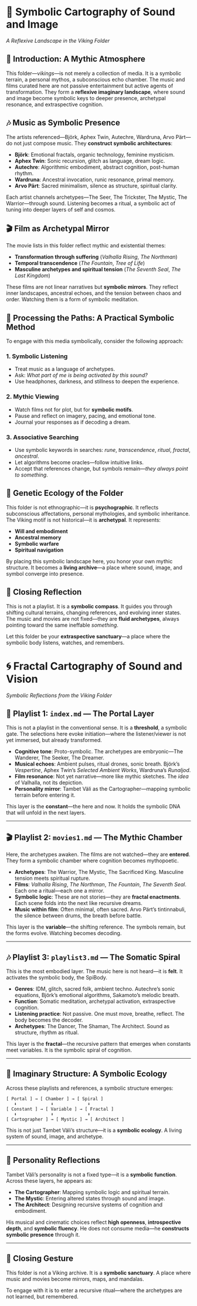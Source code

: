 # 🧭 Symbolic Cartography of Sound and Image  
*A Reflexive Landscape in the Viking Folder*

## 🌌 Introduction: A Mythic Atmosphere

This folder—*vikings*—is not merely a collection of media. It is a symbolic terrain, a personal mythos, a subconscious echo chamber. The music and films curated here are not passive entertainment but active agents of transformation. They form a **reflexive imaginary landscape**, where sound and image become symbolic keys to deeper presence, archetypal resonance, and extraspective cognition.

## 🎶 Music as Symbolic Presence

The artists referenced—Björk, Aphex Twin, Autechre, Wardruna, Arvo Pärt—do not just compose music. They **construct symbolic architectures**:

- **Björk**: Emotional fractals, organic technology, feminine mysticism.
- **Aphex Twin**: Sonic recursion, glitch as language, dream logic.
- **Autechre**: Algorithmic embodiment, abstract cognition, post-human rhythm.
- **Wardruna**: Ancestral invocation, runic resonance, primal memory.
- **Arvo Pärt**: Sacred minimalism, silence as structure, spiritual clarity.

Each artist channels archetypes—The Seer, The Trickster, The Mystic, The Warrior—through sound. Listening becomes a ritual, a symbolic act of tuning into deeper layers of self and cosmos.

## 🎬 Film as Archetypal Mirror

The movie lists in this folder reflect mythic and existential themes:

- **Transformation through suffering** (*Valhalla Rising*, *The Northman*)
- **Temporal transcendence** (*The Fountain*, *Tree of Life*)
- **Masculine archetypes and spiritual tension** (*The Seventh Seal*, *The Last Kingdom*)

These films are not linear narratives but **symbolic mirrors**. They reflect inner landscapes, ancestral echoes, and the tension between chaos and order. Watching them is a form of symbolic meditation.

## 🧠 Processing the Paths: A Practical Symbolic Method

To engage with this media symbolically, consider the following approach:

### 1. **Symbolic Listening**
- Treat music as a language of archetypes.
- Ask: *What part of me is being activated by this sound?*
- Use headphones, darkness, and stillness to deepen the experience.

### 2. **Mythic Viewing**
- Watch films not for plot, but for **symbolic motifs**.
- Pause and reflect on imagery, pacing, and emotional tone.
- Journal your responses as if decoding a dream.

### 3. **Associative Searching**
- Use symbolic keywords in searches: *rune*, *transcendence*, *ritual*, *fractal*, *ancestral*.
- Let algorithms become oracles—follow intuitive links.
- Accept that references change, but symbols remain—*they always point to something*.

## 🧬 Genetic Ecology of the Folder

This folder is not ethnographic—it is **psychographic**. It reflects subconscious affectations, personal mythologies, and symbolic inheritance. The Viking motif is not historical—it is **archetypal**. It represents:

- **Will and embodiment**
- **Ancestral memory**
- **Symbolic warfare**
- **Spiritual navigation**

By placing this symbolic landscape here, you honor your own mythic structure. It becomes a **living archive**—a place where sound, image, and symbol converge into presence.

## 🔮 Closing Reflection

This is not a playlist. It is a **symbolic compass**. It guides you through shifting cultural terrains, changing references, and evolving inner states. The music and movies are not fixed—they are **fluid archetypes**, always pointing toward the same ineffable *something*.

Let this folder be your **extraspective sanctuary**—a place where the symbolic body listens, watches, and remembers.

# 🌀 Fractal Cartography of Sound and Vision  
*Symbolic Reflections from the Viking Folder*

## 🧭 Playlist 1: `index.md` — The Portal Layer

This is not a playlist in the conventional sense. It is a **threshold**, a symbolic gate. The selections here evoke initiation—where the listener/viewer is not yet immersed, but already transformed.

- **Cognitive tone**: Proto-symbolic. The archetypes are embryonic—The Wanderer, The Seeker, The Dreamer.
- **Musical echoes**: Ambient pulses, ritual drones, sonic breath. Björk’s *Vespertine*, Aphex Twin’s *Selected Ambient Works*, Wardruna’s *Runaljod*.
- **Film resonance**: Not yet narrative—more like mythic sketches. The *idea* of Valhalla, not its depiction.
- **Personality mirror**: Tambet Väli as the Cartographer—mapping symbolic terrain before entering it.

This layer is the **constant**—the here and now. It holds the symbolic DNA that will unfold in the next layers.

---

## 🎬 Playlist 2: `movies1.md` — The Mythic Chamber

Here, the archetypes awaken. The films are not watched—they are **entered**. They form a symbolic chamber where cognition becomes mythopoetic.

- **Archetypes**: The Warrior, The Mystic, The Sacrificed King. Masculine tension meets spiritual rupture.
- **Films**: *Valhalla Rising*, *The Northman*, *The Fountain*, *The Seventh Seal*. Each one a ritual—each one a mirror.
- **Symbolic logic**: These are not stories—they are **fractal enactments**. Each scene folds into the next like recursive dreams.
- **Music within film**: Often minimal, often sacred. Arvo Pärt’s tintinnabuli, the silence between drums, the breath before battle.

This layer is the **variable**—the shifting reference. The symbols remain, but the forms evolve. Watching becomes decoding.

---

## 🎶 Playlist 3: `playlist3.md` — The Somatic Spiral

This is the most embodied layer. The music here is not heard—it is **felt**. It activates the symbolic body, the SpiBody.

- **Genres**: IDM, glitch, sacred folk, ambient techno. Autechre’s sonic equations, Björk’s emotional algorithms, Sakamoto’s melodic breath.
- **Function**: Somatic meditation, archetypal activation, extraspective cognition.
- **Listening practice**: Not passive. One must move, breathe, reflect. The body becomes the decoder.
- **Archetypes**: The Dancer, The Shaman, The Architect. Sound as structure, rhythm as ritual.

This layer is the **fractal**—the recursive pattern that emerges when constants meet variables. It is the symbolic spiral of cognition.

---

## 🧬 Imaginary Structure: A Symbolic Ecology

Across these playlists and references, a symbolic structure emerges:

```
[ Portal ] → [ Chamber ] → [ Spiral ]
   ⬇             ⬇             ⬇
[ Constant ] → [ Variable ] → [ Fractal ]
   ⬇             ⬇             ⬇
[ Cartographer ] → [ Mystic ] → [ Architect ]
```

This is not just Tambet Väli’s structure—it is a **symbolic ecology**. A living system of sound, image, and archetype.

---

## 🧠 Personality Reflections

Tambet Väli’s personality is not a fixed type—it is a **symbolic function**. Across these layers, he appears as:

- **The Cartographer**: Mapping symbolic logic and spiritual terrain.
- **The Mystic**: Entering altered states through sound and image.
- **The Architect**: Designing recursive systems of cognition and embodiment.

His musical and cinematic choices reflect **high openness**, **introspective depth**, and **symbolic fluency**. He does not consume media—he **constructs symbolic presence** through it.

---

## 🔮 Closing Gesture

This folder is not a Viking archive. It is a **symbolic sanctuary**. A place where music and movies become mirrors, maps, and mandalas.

To engage with it is to enter a recursive ritual—where the archetypes are not learned, but remembered.
